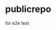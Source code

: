 # publicrepo
for e2e test
















































































